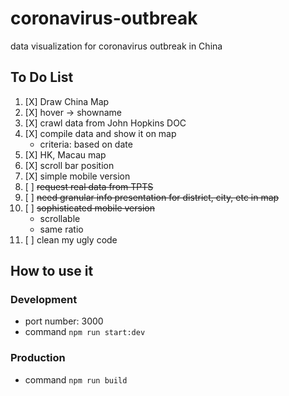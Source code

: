 # coronavirus-outbreak
data visualization for coronavirus outbreak in China

## To Do List
1. [X] Draw China Map
2. [X] hover -> showname
3. [X] crawl data from John Hopkins DOC
4. [X] compile data and show it on map
    * criteria: based on date
5. [X] HK, Macau map
6. [X] scroll bar position
7. [X] simple mobile version
8. [ ] ~~request real data from TPTS~~
9. [ ] ~~need granular info presentation for district, city, etc in map~~
10. [ ] ~~sophisticated mobile version~~
    * scrollable
    * same ratio
11. [ ] clean my ugly code


## How to use it

### Development
* port number: 3000
* command `npm run start:dev`

### Production
* command `npm run build`
